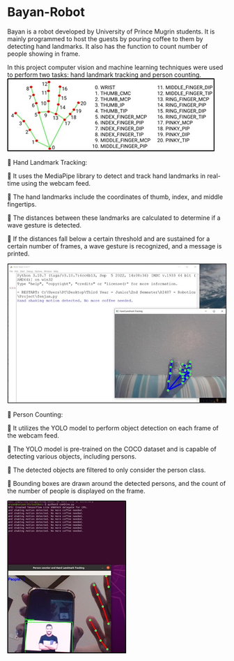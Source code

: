 # Bayan-Robot
Bayan is a robot developed by University of Prince Mugrin students. It is mainly programmed to host the guests by pouring coffee to them by detecting hand landmarks. It also has the function to count number of people showing in frame.

In this project 	computer vision and machine learning techniques were used to perform two tasks: hand landmark tracking and person counting.
![Bayan Robot](images/handlandmark.jpg)

	Hand Landmark Tracking:

	It uses the MediaPipe library to detect and track hand landmarks in real-time using the webcam feed.

	The hand landmarks include the coordinates of thumb, index, and middle fingertips.

	The distances between these landmarks are calculated to determine if a wave gesture is detected.

	If the distances fall below a certain threshold and are sustained for a certain number of frames, a wave gesture is recognized, and a message is printed.

![Bayan Robot](images/handdemo.jpg)


	Person Counting:

	It utilizes the YOLO model to perform object detection on each frame of the webcam feed.

	The YOLO model is pre-trained on the COCO dataset and is capable of detecting various objects, including persons.

	The detected objects are filtered to only consider the person class.

	Bounding boxes are drawn around the detected persons, and the count of the number of people is displayed on the frame.

![Bayan Robot](images/personcounter.jpg)


